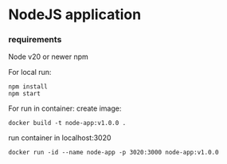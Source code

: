 # NodeJS application

### requirements
Node v20 or newer
npm

For local run:
```
npm install
npm start
```
For run in container:
create image:
```
docker build -t node-app:v1.0.0 .
```
run container in localhost:3020
```
docker run -id --name node-app -p 3020:3000 node-app:v1.0.0
```